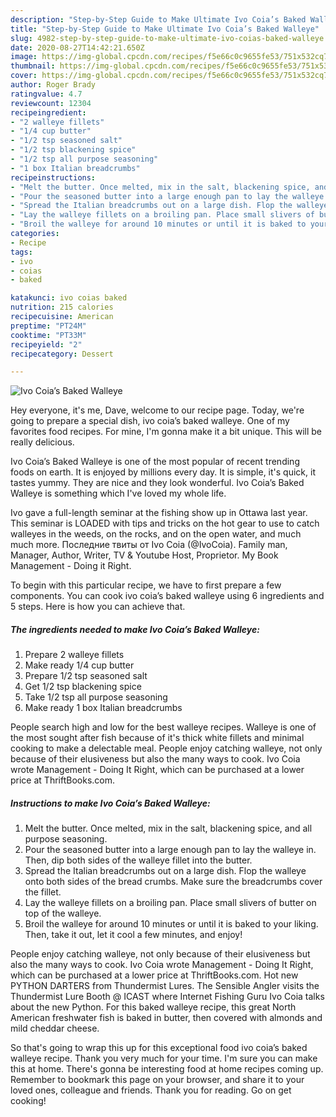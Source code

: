 ```yaml
---
description: "Step-by-Step Guide to Make Ultimate Ivo Coia’s Baked Walleye"
title: "Step-by-Step Guide to Make Ultimate Ivo Coia’s Baked Walleye"
slug: 4982-step-by-step-guide-to-make-ultimate-ivo-coias-baked-walleye
date: 2020-08-27T14:42:21.650Z
image: https://img-global.cpcdn.com/recipes/f5e66c0c9655fe53/751x532cq70/ivo-coias-baked-walleye-recipe-main-photo.jpg
thumbnail: https://img-global.cpcdn.com/recipes/f5e66c0c9655fe53/751x532cq70/ivo-coias-baked-walleye-recipe-main-photo.jpg
cover: https://img-global.cpcdn.com/recipes/f5e66c0c9655fe53/751x532cq70/ivo-coias-baked-walleye-recipe-main-photo.jpg
author: Roger Brady
ratingvalue: 4.7
reviewcount: 12304
recipeingredient:
- "2 walleye fillets"
- "1/4 cup butter"
- "1/2 tsp seasoned salt"
- "1/2 tsp blackening spice"
- "1/2 tsp all purpose seasoning"
- "1 box Italian breadcrumbs"
recipeinstructions:
- "Melt the butter. Once melted, mix in the salt, blackening spice, and all purpose seasoning."
- "Pour the seasoned butter into a large enough pan to lay the walleye in. Then, dip both sides of the walleye fillet into the butter."
- "Spread the Italian breadcrumbs out on a large dish. Flop the walleye onto both sides of the bread crumbs. Make sure the breadcrumbs cover the fillet."
- "Lay the walleye fillets on a broiling pan. Place small slivers of butter on top of the walleye."
- "Broil the walleye for around 10 minutes or until it is baked to your liking. Then, take it out, let it cool a few minutes, and enjoy!"
categories:
- Recipe
tags:
- ivo
- coias
- baked

katakunci: ivo coias baked 
nutrition: 215 calories
recipecuisine: American
preptime: "PT24M"
cooktime: "PT33M"
recipeyield: "2"
recipecategory: Dessert

---
```



![Ivo Coia’s Baked Walleye](https://img-global.cpcdn.com/recipes/f5e66c0c9655fe53/751x532cq70/ivo-coias-baked-walleye-recipe-main-photo.jpg)

Hey everyone, it's me, Dave, welcome to our recipe page. Today, we're going to prepare a special dish, ivo coia’s baked walleye. One of my favorites food recipes. For mine, I'm gonna make it a bit unique. This will be really delicious.

Ivo Coia’s Baked Walleye is one of the most popular of recent trending foods on earth. It is enjoyed by millions every day. It is simple, it's quick, it tastes yummy. They are nice and they look wonderful. Ivo Coia’s Baked Walleye is something which I've loved my whole life.

Ivo gave a full-length seminar at the fishing show up in Ottawa last year. This seminar is LOADED with tips and tricks on the hot gear to use to catch walleyes in the weeds, on the rocks, and on the open water, and much much more. Последние твиты от Ivo Coia (@IvoCoia). Family man, Manager, Author, Writer, TV &amp; Youtube Host, Proprietor. My Book Management - Doing it Right.


To begin with this particular recipe, we have to first prepare a few components. You can cook ivo coia’s baked walleye using 6 ingredients and 5 steps. Here is how you can achieve that.

<!--inarticleads1-->

##### The ingredients needed to make Ivo Coia’s Baked Walleye:

1. Prepare 2 walleye fillets
1. Make ready 1/4 cup butter
1. Prepare 1/2 tsp seasoned salt
1. Get 1/2 tsp blackening spice
1. Take 1/2 tsp all purpose seasoning
1. Make ready 1 box Italian breadcrumbs


People search high and low for the best walleye recipes. Walleye is one of the most sought after fish because of it&#39;s thick white fillets and minimal cooking to make a delectable meal. People enjoy catching walleye, not only because of their elusiveness but also the many ways to cook. Ivo Coia wrote Management - Doing It Right, which can be purchased at a lower price at ThriftBooks.com. 

<!--inarticleads2-->

##### Instructions to make Ivo Coia’s Baked Walleye:

1. Melt the butter. Once melted, mix in the salt, blackening spice, and all purpose seasoning.
1. Pour the seasoned butter into a large enough pan to lay the walleye in. Then, dip both sides of the walleye fillet into the butter.
1. Spread the Italian breadcrumbs out on a large dish. Flop the walleye onto both sides of the bread crumbs. Make sure the breadcrumbs cover the fillet.
1. Lay the walleye fillets on a broiling pan. Place small slivers of butter on top of the walleye.
1. Broil the walleye for around 10 minutes or until it is baked to your liking. Then, take it out, let it cool a few minutes, and enjoy!


People enjoy catching walleye, not only because of their elusiveness but also the many ways to cook. Ivo Coia wrote Management - Doing It Right, which can be purchased at a lower price at ThriftBooks.com. Hot new PYTHON DARTERS from Thundermist Lures. The Sensible Angler visits the Thundermist Lure Booth @ ICAST where Internet Fishing Guru Ivo Coia talks about the new Python. For this baked walleye recipe, this great North American freshwater fish is baked in butter, then covered with almonds and mild cheddar cheese. 

So that's going to wrap this up for this exceptional food ivo coia’s baked walleye recipe. Thank you very much for your time. I'm sure you can make this at home. There's gonna be interesting food at home recipes coming up. Remember to bookmark this page on your browser, and share it to your loved ones, colleague and friends. Thank you for reading. Go on get cooking!
